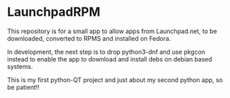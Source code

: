# LaunchpadRPM

This repository is for a small app to allow apps from Launchpad.net, to be downloaded, converted to RPMS and installed on Fedora.

In development, the next step is to drop python3-dnf and use pkgcon instead to enable the app to download and install debs on debian based systems.

This is my first python-QT project and just about my second python app, so be patient!!

